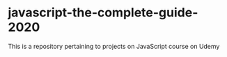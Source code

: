 # javascript-the-complete-guide-2020
This is a repository pertaining to projects on JavaScript course on Udemy
